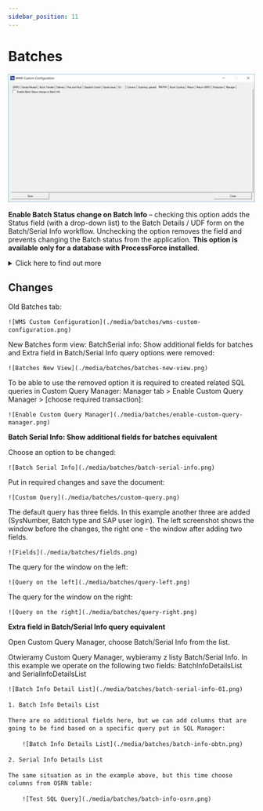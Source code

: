 ```yaml
---
sidebar_position: 11
---
```


# Batches

![Batches](./media/batches.webp)

**Enable Batch Status change on Batch Info** – checking this option adds the Status field (with a drop-down list) to the Batch Details / UDF form on the Batch/Serial Info workflow. Unchecking the option removes the field and prevents changing the Batch status from the application. **This option is available only for a database with ProcessForce installed**.
    <details>
    <summary>Click here to find out more</summary>
    <div>
        ![Enable Batch Status](./media/batches/enable-batch-status.png)
    </div>
    </details>

## Changes

Old Batches tab:

    ![WMS Custom Configuration](./media/batches/wms-custom-configuration.png)

New Batches form view: BatchSerial info: Show additional fields for batches and Extra field in Batch/Serial Info query options were removed:

    ![Batches New View](./media/batches/batches-new-view.png)

To be able to use the removed option it is required to created related SQL queries in Custom Query Manager: Manager tab > Enable Custom Query Manager > [choose required transaction]:

    ![Enable Custom Query Manager](./media/batches/enable-custom-query-manager.png)

**Batch Serial Info: Show additional fields for batches equivalent**

Choose an option to be changed:

    ![Batch Serial Info](./media/batches/batch-serial-info.png)
    
Put in required changes and save the document:

    ![Custom Query](./media/batches/custom-query.png)

The default query has three fields. In this example another three are added (SysNumber, Batch type and SAP user login). The left screenshot shows the window before the changes, the right one - the window after adding two fields.

    ![Fields](./media/batches/fields.png)

The query for the window on the left:

    ![Query on the left](./media/batches/query-left.png)

The query for the window on the right:

    ![Query on the right](./media/batches/query-right.png)

**Extra field in Batch/Serial Info query equivalent**

Open Custom Query Manager, choose Batch/Serial Info from the list.

Otwieramy Custom Query Manager, wybieramy z listy Batch/Serial Info. In this example we operate on the following two fields: BatchInfoDetailsList and SerialInfoDetailsList

    ![Batch Info Detail List](./media/batches/batch-serial-info-01.png)

    1. Batch Info Details List

    There are no additional fields here, but we can add columns that are going to be find based on a specific query put in SQL Manager:

        ![Batch Info Details List](./media/batches/batch-info-obtn.png)

    2. Serial Info Details List

    The same situation as in the example above, but this time choose columns from OSRN table:

        ![Test SQL Query](./media/batches/batch-info-osrn.png)
